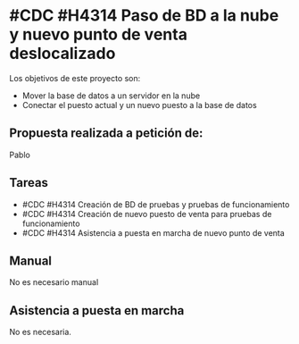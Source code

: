 # #CDC #H4314 Paso de BD a la nube y nuevo punto de venta deslocalizado

Los objetivos de este proyecto son:
+ Mover la base de datos a un servidor en la nube
+ Conectar el puesto actual y un nuevo puesto a la base de datos

## Propuesta realizada a petición de:
Pablo


## Tareas
* #CDC #H4314 Creación de BD de pruebas y pruebas de funcionamiento
* #CDC #H4314 Creación de nuevo puesto de venta para pruebas de funcionamiento
* #CDC #H4314 Asistencia a puesta en marcha de nuevo punto de venta


## Manual
No es necesario manual

## Asistencia a puesta en marcha
No es necesaria.